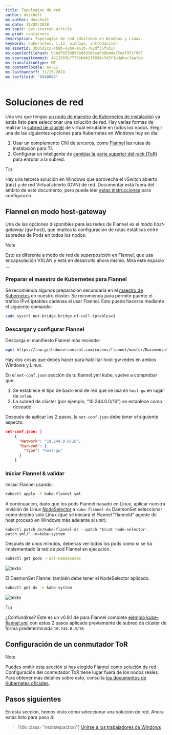 ```yaml
---
title: Topologías de red
author: daschott
ms.author: daschott
ms.date: 11/02/2018
ms.topic: get-started-article
ms.prod: containers
description: Topologías de red admitidas en Windows y Linux.
keywords: kubernetes, 1.12, windows, introducción
ms.assetid: 3b05d2c2-4b9b-42b4-a61b-702df35f5b17
ms.openlocfilehash: bcbd7b530b58b663305ea5d8b84a75eaf971f997
ms.sourcegitcommit: 4412583b77f3bb4b2ff834c7d3f1bdabac7aafee
ms.translationtype: MT
ms.contentlocale: es-ES
ms.lasthandoff: 11/15/2018
ms.locfileid: "6948064"
---
```

# <a name="network-solutions"></a>Soluciones de red #

Una vez que tengas [un nodo de maestro de Kubernetes de instalación](./creating-a-linux-master.md) ya estás listo para seleccionar una solución de red. Hay varias formas de realizar la [subred de clúster](./getting-started-kubernetes-windows.md#cluster-subnet-def) de virtual enrutable en todos los nodos. Elegir una de las siguientes opciones para Kubernetes en Windows hoy en día:

1. Usar un complemento CNI de terceros, como [Flannel](network-topologies.md#flannel-in-host-gateway-mode) las rutas de instalación para TI.
1. Configurar un inteligente de [cambiar la parte superior del rack (ToR)](network-topologies.md#configuring-a-tor-switch) para enrutar a la subred.

> [!tip]  
> Hay una tercera solución en Windows que aprovecha el vSwitch abierto (raíz) y de red Virtual abierto (OVN) de red. Documentar está fuera del ámbito de este documento, pero puede leer [estas instrucciones](https://kubernetes.io/docs/getting-started-guides/windows/#for-3-open-vswitch-ovs-open-virtual-network-ovn-with-overlay) para configurarlo.

## <a name="flannel-in-host-gateway-mode"></a>Flannel en modo host-gateway

Una de las opciones disponibles para las redes de Flannel es el *modo host-gateway* (gw host), que implica la configuración de rutas estáticas entre subredes de Pods en todos los nodos.
> [!NOTE]  
> Esto es diferente a modo de red de *superposición* en Flannel, que usa encapsulación VXLAN y está en desarrollo ahora mismo. Mira este espacio …

### <a name="prepare-kubernetes-master-for-flannel"></a>Preparar el maestro de Kubernetes para Flannel

Se recomienda algunos preparación secundaria en el [maestro de Kubernetes](./creating-a-linux-master.md) en nuestro clúster. Se recomienda para permitir puente el tráfico IPv4 iptables cadenas al usar Flannel. Esto puede hacerse mediante el siguiente comando:

```bash
sudo sysctl net.bridge.bridge-nf-call-iptables=1
```

###  <a name="download--configure-flannel"></a>Descargar y configurar Flannel ###
Descarga el manifiesto Flannel más reciente:

```bash
wget https://raw.githubusercontent.com/coreos/flannel/master/Documentation/kube-flannel.yml
```

Hay dos cosas que debes hacer para habilitar host-gw redes en ambos Windows y Linux.

En el `net-conf.json` sección de tu flannel.yml kube, vuelve a comprobar que:
1. Se establece el tipo de back-end de red que se usa en `host-gw` en lugar de `vxlan`.
2. La subred de clúster (por ejemplo, "10.244.0.0/16") se establece como deseado.

Después de aplicar los 2 pasos, la `net-conf.json` debe tener el siguiente aspecto:
```json
net-conf.json: |
    {
      "Network": "10.244.0.0/16",
      "Backend": {
        "Type": "host-gw"
      }
    }
```

### <a name="launch-flannel--validate"></a>Iniciar Flannel & validar ###
Iniciar Flannel usando:

```bash
kubectl apply -f kube-flannel.yml
```

A continuación, dado que los pods Flannel basado en Linux, aplicar nuestra revisión de Linux [NodeSelector](https://github.com/Microsoft/SDN/tree/master/Kubernetes/flannel/l2bridge/manifests/node-selector-patch.yml) a `kube-flannel-ds` DaemonSet seleccionar como destino solo Linux (que se iniciará el Flannel "flanneld" agente de host proceso en Windows más adelante al unir):

```
kubectl patch ds/kube-flannel-ds --patch "$(cat node-selector-patch.yml)" -n=kube-system
```

Después de unos minutos, deberías ver todos los pods como si se ha implementado la red de pod Flannel en ejecución.

```bash
kubectl get pods --all-namespaces
```

![texto](media/kube-master.png)

El DaemonSet Flannel también debe tener el NodeSelector aplicado.

```bash
kubectl get ds -n kube-system
```

![texto](media/kube-daemonset.png)
> [!tip]  
> ¿Confundirse? Este es un v0.9.1 de para Flannel completa [ejemplo kube-flannel.yml](https://github.com/Microsoft/SDN/blob/master/Kubernetes/flannel/l2bridge/manifests/kube-flannel-example.yml) con estos 2 pasos aplicado previamente de subred de clúster de forma predeterminada `10.244.0.0/16`.

## <a name="configuring-a-tor-switch"></a>Configuración de un conmutador ToR ##
> [!NOTE]
> Puedes omitir esta sección si has elegido [Flannel como solución de red](#flannel-in-host-gateway-mode).
Configuración del conmutador ToR tiene lugar fuera de los nodos reales. Para obtener más detalles sobre esto, consulta [los documentos de Kubernetes oficiales](https://kubernetes.io/docs/getting-started-guides/windows/#upstream-l3-routing-topology).


## <a name="next-steps"></a>Pasos siguientes ## 
En esta sección, hemos visto cómo seleccionar una solución de red. Ahora estás listo para paso 4:

> [!div class="nextstepaction"]
> [Unirse a los trabajadores de Windows](./joining-windows-workers.md)